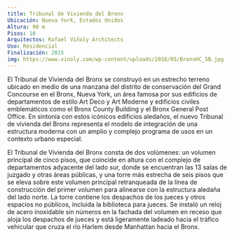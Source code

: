 ```yaml
---
title: Tribunal de Vivienda del Bronx
Ubicación: Nueva York, Estados Unidos
Altura: 90 m
Pisos: 10
Arquitectos: Rafael Viñoly Architects
Uso: Residencial
Finalización: 2015
img: https://www.vinoly.com/wp-content/uploads/2016/05/BronxHC_SB.jpg
---
```


El Tribunal de Vivienda del Bronx se construyó en un estrecho terreno ubicado en medio de una manzana del distrito de conservación del Grand Concourse en el Bronx, Nueva York, un área famosa por sus edificios de departamentos de estilo Art Deco y Art Moderne y edificios civiles emblemáticos como el Bronx County Building y el Bronx General Post Office. En sintonía con estos icónicos edificios aledaños, el nuevo Tribunal de vivienda del Bronx representa el modelo de integración de una estructura moderna con un amplio y complejo programa de usos en un contexto urbano especial.

El Tribunal de Vivienda del Bronx consta de dos volúmenes: un volumen principal de cinco pisos, que coincide en altura con el complejo de departamentos adyacente del lado sur, donde se encuentran las 13 salas de juzgado y otras áreas públicas, y una torre más estrecha de seis pisos que se eleva sobre este volumen principal retranqueada de la línea de construcción del primer volumen para alinearse con la estructura aledaña del lado norte. La torre contiene los despachos de los jueces y otros espacios no públicos, incluida la biblioteca para jueces. Se instaló un reloj de acero inoxidable sin números en la fachada del volumen en receso que aloja los despachos de jueces y está ligeramente ladeado hacia el tráfico vehicular que cruza el río Harlem desde Manhattan hacia el Bronx.

